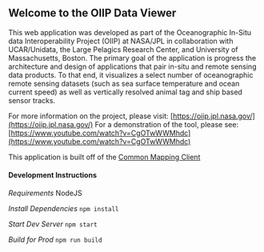 ## Welcome to the OIIP Data Viewer

This web application was developed as part of the Oceanographic In-Situ data Interoperability Project (OIIP) at NASA/JPL in collaboration with UCAR/Unidata, the Large Pelagics Research Center, and University of Massachusetts, Boston. The primary goal of the application is progress the architecture and design of applications that pair in-situ and remote sensing data products. To that end, it visualizes a select number of oceanographic remote sensing datasets (such as sea surface temperature and ocean current speed) as well as vertically resolved animal tag and ship based sensor tracks.

For more information on the project, please visit: [https://oiip.jpl.nasa.gov/](https://oiip.jpl.nasa.gov/)
For a demonstration of the tool, please see: [https://www.youtube.com/watch?v=CgOTwWWMhdc](https://www.youtube.com/watch?v=CgOTwWWMhdc)

This application is built off of the [Common Mapping Client](https://github.com/nasa/common-mapping-client)

#### Development Instructions

*Requirements*
NodeJS

*Install Dependencies*
`npm install`

*Start Dev Server*
`npm start`

*Build for Prod*
`npm run build`
